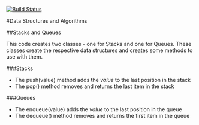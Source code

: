 [![Build Status](https://travis-ci.com/stariel/data-structures-and-algorithms.svg?branch=master)](https://travis-ci.com/stariel/data-structures-and-algorithms)

#Data Structures and Algorithms

##Stacks and Queues

This code creates two classes - one for Stacks and one for Queues. These classes create the respective data structures and creates some methods to use with them.

###Stacks

- The push(value) method adds the *value* to the last position in the stack
- The pop() method removes and returns the last item in the stack

###Queues

- The enqueue(value) adds the *value* to the last position in the queue
- The dequeue() method removes and returns the first item in the queue
